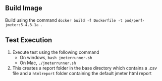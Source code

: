 ## Build Image
Build using the command
```docker build -f Dockerfile -t pod/perf-jmeter:5.4.3.1a .```

## Test Execution
1. Execute test using the following command
   * On windows, ```bash jmeterrunner.sh```
   * On Mac, ```./jmeterrunner.sh```
2. This creates a report folder in the base directory which contains a .csv file and a ```htmlreport``` folder containing the default jmeter html report

